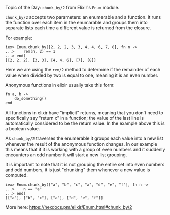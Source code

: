 Topic of the Day: `chunk_by/2` from Elixir's `Enum` module.

`chunk_by/2` accepts two parameters: an enumerable and a function.  It runs the function over each item in the enumarable and groups them into separate lists each time a different value is returned from the closure.

For example:

```
iex> Enum.chunk_by([2, 2, 2, 3, 3, 4, 4, 6, 7, 8], fn n ->
...>    rem(n, 2) == 1
...> end)
[[2, 2, 2], [3, 3], [4, 4, 6], [7], [8]]
```

Here we are using the `rem/2` method to determine if the remainder of each value when divided by two is equal to one, meaning it is an even number.

Anonymous functions in elixir usually take this form:

```
fn a, b ->
    do_something()
end
```

All functions in elixir have "implicit" returns, meaning that you don't need to specifically say "return x" in a function; the value of the last line is automatically considered to be the return value.  In the example above this is a boolean value.

As `chunk_by/2` traverses the enumerable it groups each value into a new list whenever the result of the anonymous function changes.  In our example this means that if it is working with a group of even numbers and it suddenly encounters an odd number it will start a new list grouping.

It is important to note that it is not grouping the entire set into even numbers and odd numbers, it is just "chunking" them whenever a new value is computed.

```
iex> Enum.chunk_by(["a", "b", "c", "a", "d", "e", "f"], fn n ->
...>    n == "a"
...> end)
[["a"], ["b", "c"], ["a"], ["d", "e", "f"]]
```

More here:
https://hexdocs.pm/elixir/Enum.html#chunk_by/2
